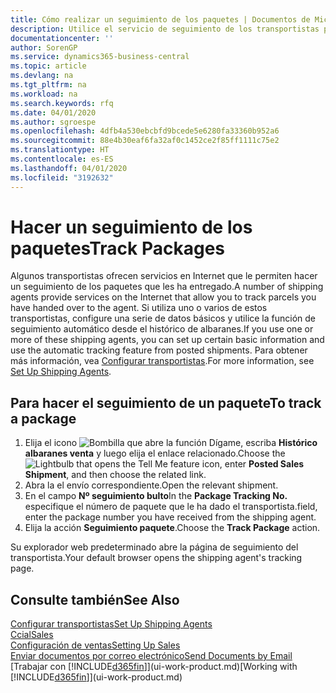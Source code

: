 ```yaml
---
title: Cómo realizar un seguimiento de los paquetes | Documentos de Microsoft
description: Utilice el servicio de seguimiento de los transportistas para ver el progreso de una entrega.
documentationcenter: ''
author: SorenGP
ms.service: dynamics365-business-central
ms.topic: article
ms.devlang: na
ms.tgt_pltfrm: na
ms.workload: na
ms.search.keywords: rfq
ms.date: 04/01/2020
ms.author: sgroespe
ms.openlocfilehash: 4dfb4a530ebcbfd9bcede5e6280fa33360b952a6
ms.sourcegitcommit: 88e4b30eaf6fa32af0c1452ce2f85ff1111c75e2
ms.translationtype: HT
ms.contentlocale: es-ES
ms.lasthandoff: 04/01/2020
ms.locfileid: "3192632"
---
```

# <a name="track-packages"></a><span data-ttu-id="13be8-103">Hacer un seguimiento de los paquetes</span><span class="sxs-lookup"><span data-stu-id="13be8-103">Track Packages</span></span>
<span data-ttu-id="13be8-104">Algunos transportistas ofrecen servicios en Internet que le permiten hacer un seguimiento de los paquetes que les ha entregado.</span><span class="sxs-lookup"><span data-stu-id="13be8-104">A number of shipping agents provide services on the Internet that allow you to track parcels you have handed over to the agent.</span></span> <span data-ttu-id="13be8-105">Si utiliza uno o varios de estos transportistas, configure una serie de datos básicos y utilice la función de seguimiento automático desde el histórico de albaranes.</span><span class="sxs-lookup"><span data-stu-id="13be8-105">If you use one or more of these shipping agents, you can set up certain basic information and use the automatic tracking feature from posted shipments.</span></span> <span data-ttu-id="13be8-106">Para obtener más información, vea [Configurar transportistas](sales-how-to-set-up-shipping-agents.md).</span><span class="sxs-lookup"><span data-stu-id="13be8-106">For more information, see [Set Up Shipping Agents](sales-how-to-set-up-shipping-agents.md).</span></span>  

## <a name="to-track-a-package"></a><span data-ttu-id="13be8-107">Para hacer el seguimiento de un paquete</span><span class="sxs-lookup"><span data-stu-id="13be8-107">To track a package</span></span>
1. <span data-ttu-id="13be8-108">Elija el icono ![Bombilla que abre la función Dígame](media/ui-search/search_small.png "Dígame qué desea hacer"), escriba **Histórico albaranes venta** y luego elija el enlace relacionado.</span><span class="sxs-lookup"><span data-stu-id="13be8-108">Choose the ![Lightbulb that opens the Tell Me feature](media/ui-search/search_small.png "Tell me what you want to do") icon, enter **Posted Sales Shipment**, and then choose the related link.</span></span>
2. <span data-ttu-id="13be8-109">Abra la el envío correspondiente.</span><span class="sxs-lookup"><span data-stu-id="13be8-109">Open the relevant shipment.</span></span>
3. <span data-ttu-id="13be8-110">En el campo **Nº seguimiento bulto**</span><span class="sxs-lookup"><span data-stu-id="13be8-110">In the **Package Tracking No.**</span></span> <span data-ttu-id="13be8-111">especifique el número de paquete que le ha dado el transportista.</span><span class="sxs-lookup"><span data-stu-id="13be8-111">field, enter the package number you have received from the shipping agent.</span></span>
4. <span data-ttu-id="13be8-112">Elija la acción **Seguimiento paquete**.</span><span class="sxs-lookup"><span data-stu-id="13be8-112">Choose the **Track Package** action.</span></span>

<span data-ttu-id="13be8-113">Su explorador web predeterminado abre la página de seguimiento del transportista.</span><span class="sxs-lookup"><span data-stu-id="13be8-113">Your default browser opens the shipping agent's tracking page.</span></span>

## <a name="see-also"></a><span data-ttu-id="13be8-114">Consulte también</span><span class="sxs-lookup"><span data-stu-id="13be8-114">See Also</span></span>
[<span data-ttu-id="13be8-115">Configurar transportistas</span><span class="sxs-lookup"><span data-stu-id="13be8-115">Set Up Shipping Agents</span></span>](sales-how-to-set-up-shipping-agents.md)  
[<span data-ttu-id="13be8-116">Ccial</span><span class="sxs-lookup"><span data-stu-id="13be8-116">Sales</span></span>](sales-manage-sales.md)  
[<span data-ttu-id="13be8-117">Configuración de ventas</span><span class="sxs-lookup"><span data-stu-id="13be8-117">Setting Up Sales</span></span>](sales-setup-sales.md)  
[<span data-ttu-id="13be8-118">Enviar documentos por correo electrónico</span><span class="sxs-lookup"><span data-stu-id="13be8-118">Send Documents by Email</span></span>](ui-how-send-documents-email.md)  
<span data-ttu-id="13be8-119">[Trabajar con [!INCLUDE[d365fin](includes/d365fin_md.md)]](ui-work-product.md)</span><span class="sxs-lookup"><span data-stu-id="13be8-119">[Working with [!INCLUDE[d365fin](includes/d365fin_md.md)]](ui-work-product.md)</span></span>
